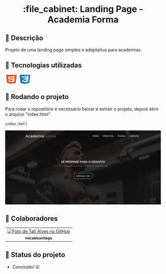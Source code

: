 <h1 align="center">:file_cabinet: Landing Page - Academia Forma</h1>

## :memo: Descrição
Projeto de uma landing page simples e adaptativa para academias.

## :wrench: Tecnologias utilizadas

  <img align="center" alt="HTML" height="30" width="40" src="https://raw.githubusercontent.com/devicons/devicon/master/icons/html5/html5-original.svg">
  <img align="center" alt="HTML" height="30" width="40" src="https://raw.githubusercontent.com/devicons/devicon/master/icons/css3/css3-original.svg">

## :rocket: Rodando o projeto
Para rodar o repositório é necessário baixar e extrair o projeto, depois abrir o arquivo "index.html".
```
index.hmtl
```

![Foto do projeto rodando](/screenshot.png)

## :handshake: Colaboradores
<table>
  <tr>
    <td align="center">
      <a href="http://github.com/micaelsantiago">
        <img src="https://avatars.githubusercontent.com/u/83787168?v=4" width="100px;" alt="Foto de Tati Alves no GitHub"/><br>
        <sub>
          <b>micaelsantiago</b>
        </sub>
      </a>
    </td>
  </tr>
</table>

## :dart: Status do projeto
* Concluído! :ballot_box_with_check:

